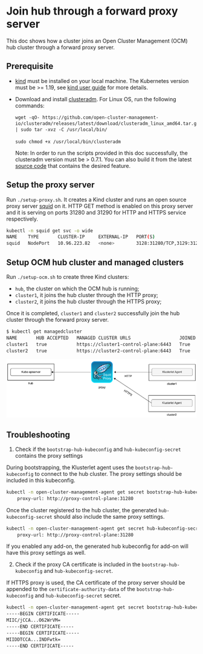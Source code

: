 # Join hub through a forward proxy server

This doc shows how a cluster joins an Open Cluster Management (OCM) hub cluster through a forward proxy server. 

## Prerequisite

- [kind](https://kind.sigs.k8s.io) must be installed on your local machine. The Kubernetes version must be >= 1.19, see [kind user guide](https://kind.sigs.k8s.io/docs/user/quick-start/#creating-a-cluster) for more details.

- Download and install [clusteradm](https://github.com/open-cluster-management-io/clusteradm/releases). For Linux OS, run the following commands:

    ```
    wget -qO- https://github.com/open-cluster-management-io/clusteradm/releases/latest/download/clusteradm_linux_amd64.tar.gz | sudo tar -xvz -C /usr/local/bin/

    sudo chmod +x /usr/local/bin/clusteradm
    ```
    Note: In order to run the scripts provided in this doc successfully, the clusteradm version must be > 0.7.1. You can also build it from the latest [source code](https://github.com/open-cluster-management-io/clusteradm) that contains the desired feature.

## Setup the proxy server

Run `./setup-proxy.sh`. It creates a Kind cluster and runs an open source proxy server [squid](http://www.squid-cache.org/) on it. HTTP GET method is enabled on this proxy server and it is serving on ports 31280 and 31290 for HTTP and HTTPS service respectively.
```bash
kubectl -n squid get svc -o wide
NAME    TYPE       CLUSTER-IP     EXTERNAL-IP   PORT(S)                         AGE     SELECTOR
squid   NodePort   10.96.223.82   <none>        3128:31280/TCP,3129:31290/TCP   3h49m   app=squid
```

## Setup OCM hub cluster and managed clusters

Run `./setup-ocm.sh` to create three Kind clusters:
- `hub`, the cluster on which the OCM hub is running;
- `cluster1`, it joins the hub cluster through the HTTP proxy;
- `cluster2`, it joins the hub cluster through the HTTPS proxy;

Once it is completed, `cluster1` and `cluster2` successfully join the hub cluster through the forward proxy server.
```bash
$ kubectl get managedcluster
NAME       HUB ACCEPTED   MANAGED CLUSTER URLS                  JOINED   AVAILABLE   AGE
cluster1   true           https://cluster1-control-plane:6443   True     True        111s
cluster2   true           https://cluster2-control-plane:6443   True     True        44s
```
![join through proxy](./join-through-proxy.png)

## Troubleshooting

1. Check if the `bootstrap-hub-kubeconfig` and `hub-kubeconfig-secret` contains the proxy settings

During bootstrapping, the Klusterlet agent uses the `bootstrap-hub-kubeconfig` to connect to the hub cluster. The proxy settings should be included in this kubeconfig.
```bash
kubectl -n open-cluster-management-agent get secret bootstrap-hub-kubeconfig -o jsonpath='{.data.kubeconfig}' | base64 -d | grep proxy-url
    proxy-url: http://proxy-control-plane:31280
```
Once the cluster registered to the hub cluster, the generated `hub-kubeconfig-secret` should also include the same proxy settings.
```bash
kubectl -n open-cluster-management-agent get secret hub-kubeconfig-secret -o jsonpath='{.data.kubeconfig}' | base64 -d | grep proxy-url
    proxy-url: http://proxy-control-plane:31280
```
If you enabled any add-on, the generated hub kubeconfig for add-on will have this proxy settings as well.

2. Check if the proxy CA certificate is included in the `bootstrap-hub-kubeconfig` and `hub-kubeconfig-secret`.

If HTTPS proxy is used, the CA certificate of the proxy server should be appended to the `certificate-authority-data` of the `bootstrap-hub-kubeconfig` and `hub-kubeconfig-secret` secret.

```bash
kubectl -n open-cluster-management-agent get secret bootstrap-hub-kubeconfig -o jsonpath='{.data.kubeconfig}' | base64 -d | grep certificate-authority-data | awk '{print $2}' | base64 -d
-----BEGIN CERTIFICATE-----
MIIC/jCCA...O62WrVM=
-----END CERTIFICATE-----
-----BEGIN CERTIFICATE-----
MIIDDTCCA...INDFwtk=
-----END CERTIFICATE-----
```
